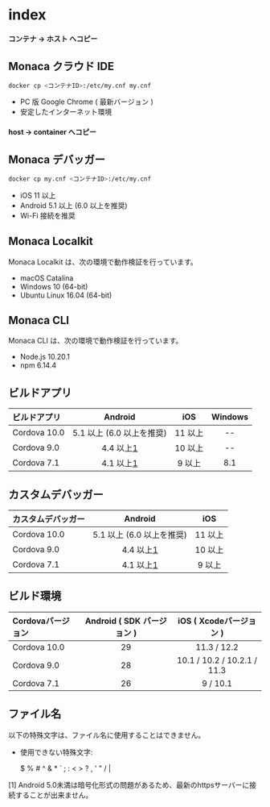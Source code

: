 # index

#### コンテナ -&gt; ホスト  へコピー

## Monaca クラウド IDE

```bash
docker cp <コンテナID>:/etc/my.cnf my.cnf
```

* PC 版 Google Chrome \( 最新バージョン \)
* 安定したインターネット環境

#### host -&gt; container  へコピー

## Monaca デバッガー

```bash
docker cp my.cnf <コンテナID>:/etc/my.cnf
```

* iOS 11 以上
* Android 5.1 以上 \(6.0 以上を推奨\)
* Wi-Fi 接続を推奨

## Monaca Localkit

Monaca Localkit は、次の環境で動作検証を行っています。

* macOS Catalina
* Windows 10 \(64-bit\)
* Ubuntu Linux 16.04 \(64-bit\)

## Monaca CLI

Monaca CLI は、次の環境で動作検証を行っています。

* Node.js 10.20.1
* npm 6.14.4

## ビルドアプリ

| ビルドアプリ | Android | iOS | Windows |
| :--- | :---: | :---: | :---: |
| Cordova 10.0 | 5.1 以上 \(6.0 以上を推奨\) | 11 以上 | -- |
| Cordova 9.0 | 4.4 以上[1]() | 10 以上 | -- |
| Cordova 7.1 | 4.1 以上[1]() | 9 以上 | 8.1 |

## カスタムデバッガー

| カスタムデバッガー | Android | iOS |
| :--- | :---: | :---: |
| Cordova 10.0 | 5.1 以上 \(6.0 以上を推奨\) | 11 以上 |
| Cordova 9.0 | 4.4 以上[1]() | 10 以上 |
| Cordova 7.1 | 4.1 以上[1]() | 9 以上 |

## ビルド環境

| Cordovaバージョン | Android  \( SDK バージョン \) | iOS \( Xcodeバージョン \) |
| :--- | :---: | :---: |
| Cordova 10.0 | 29 | 11.3 / 12.2 |
| Cordova 9.0 | 28 | 10.1 / 10.2 / 10.2.1 / 11.3 |
| Cordova 7.1 | 26 | 9 / 10.1 |

## ファイル名

以下の特殊文字は、ファイル名に使用することはできません。

* 使用できない特殊文字:   


  $ % \# ^ & \* \` ; : &lt; &gt; ? , ' "  /  \|

\[1\] Android 5.0未満は暗号化形式の問題があるため、最新のhttpsサーバーに接続することが出来ません。

